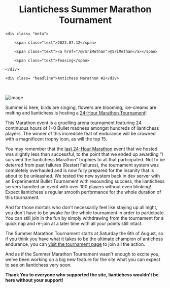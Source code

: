 <h1 align="center">Liantichess Summer Marathon Tournament</h1>

<div class="meta-headline">

    <div class= "meta">

        <span class="text">2022.07.12</span>

        <span class="text"><a href="/@/SriMethan">@SriMethan</a></span>

        <span class="text">Teasing</span>

    </div>

    <div class= "headline">Antichess Marathon #2</div>

</div>

</br>

![image](https://i.imgur.com/846sDqj.png)

Summer is here, birds are singing, flowers are blooming, ice-creams are melting and liantichess is hosting a [24-Hour Marathon Tournament](https://liantichess.herokuapp.com/tournament/hFy8tItu)!

This Marathon event is a gruelling arena tournament featuring 24 continuous hours of 1+0 Bullet madness amongst hundreds of liantichess players. The winner of this incredible feat of endurance will be crowned with a magnificent trophy icon, as will the top 15.

You may remember that the [last 24-Hour Marathon](https://liantichess.herokuapp.com/tournament/ZLsdnR8T) event that we hosted was slightly less than successful, to the point that we ended up awarding “I survived the liantichess Marathon” trophies to all that participated. Not to be deterred from past failures (Restart Failures), the tournament system was completely overhauled and is now fully prepared for the insanity that is about to be unleashed. We tested the new system back in dev server with an Experimental Bullet Tournament with resounding success, the liantichess servers handled an event with over 100 players without even blinking! Expect liantichess's regular smooth performance for the whole duration of this tournament.

And for those mortals who don't necessarily feel like staying up all night, you don't have to be awake for the whole tournament in order to participate. You can still join in the fun by simply withdrawing from the tournament for a quick nap and re-join at a later time with all your points still intact.

The Summer Marathon Tournament starts at Saturday the 6th of August, so if you think you have what it takes to be the ultimate champion of antichess endurance, you can [visit the tournament page](https://liantichess.herokuapp.com/tournament/hFy8tItu) to join all the action.

And as if the Summer Marathon Tournament wasn't enough to excite you, we've been working on a big new feature for the site what you can expect to see on liantichess very soon.

**Thank You to everyone who supported the site, liantichess wouldn't be here without your support!**